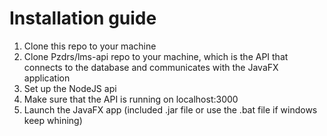 # Installation guide
1. Clone this repo to your machine
2. Clone Pzdrs/lms-api repo to your machine, which is  the API that connects to the database and communicates with the JavaFX application
3. Set up the NodeJS api
4. Make sure that the API is running on localhost:3000
5. Launch the JavaFX app (included .jar file or use the .bat file if windows keep whining)
